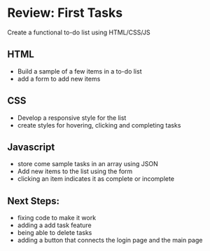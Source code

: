 # Review: First Tasks

Create a functional to-do list using HTML/CSS/JS

## HTML
- Build a sample of a few items in a to-do list
- add a form to add new items

## CSS
- Develop a responsive style for the list
- create styles for hovering, clicking and completing tasks

## Javascript
- store come sample tasks in an array using JSON
- Add new items to the list using the form
- clicking an item indicates it as complete or incomplete

## Next Steps:
- fixing code to make it work
- adding a add task feature
- being able to delete tasks
- adding a button that connects the login page and the main page
